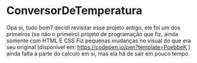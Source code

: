 # ConversorDeTemperatura
Opa oi, tudo bom? decidi revisitar esse projeto antigo, ele foi um dos primeiros (se não o primeiro) projeto de programação que fiz, ainda somente com HTML E CSS
Fiz pequenas mudanças no visual do que era seu original (disponivel em:
https://codepen.io/pen?template=PoebbeK
) 
ainda falta a parte do calculo em si, mas ela há de sair em pouco tempo. 
